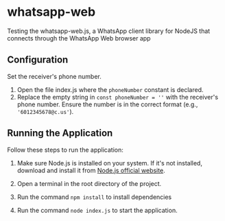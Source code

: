 # whatsapp-web

Testing the whatsapp-web.js, a WhatsApp client library for NodeJS that connects through the WhatsApp Web browser app

## Configuration

Set the receiver's phone number. 

1. Open the file index.js where the `phoneNumber` constant is declared.
2. Replace the empty string in `const phoneNumber = ''` with the receiver's phone number. Ensure the number is in the correct format (e.g., `'6012345678@c.us'`).

## Running the Application

Follow these steps to run the application:

1. Make sure Node.js is installed on your system. If it's not installed, download and install it from [Node.js official website](https://nodejs.org/).

2. Open a terminal in the root directory of the project.

3. Run the command `npm install` to install dependencies

4. Run the command `node index.js` to start the application.
